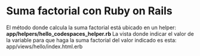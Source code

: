 # Suma factorial con Ruby on Rails

El método donde calcula la suma factorial está ubicado en un helper: <b> app/helpers/hello_codespaces_helper.rb </b>
La vista donde indicar el valor de la variable para que haga la suma factorial del valor indicado es esta: app/views/hello/index.html.erb
